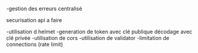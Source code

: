 -gestion des erreurs centralisé

securisation api a faire

-utilisation d helmet 
-generation de token avec clé publique décodage avec clé privée
-utilisation de cors 
-utilisation de validator
-limitation de connections (rate limit)

